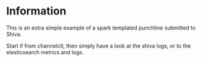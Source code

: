 # Information

This is an extra simple example of a spark templated punchline
submitted to Shiva. 

Start if from channelctl, then simply have a look at the shiva logs,
or to the elasticsearch metrics and logs. 